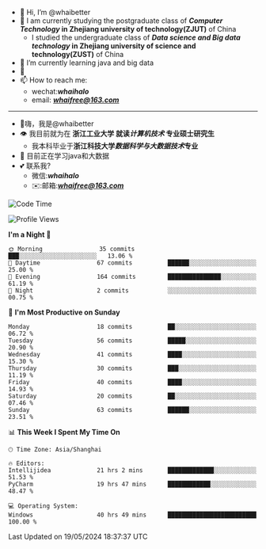 - 👋 Hi, I’m @whaibetter
- 👀 I am currently studying the postgraduate class of ***Computer Technology* in Zhejiang university of technology(ZJUT)** of China
  -  I studied the undergraduate class of ***Data science and Big data technology* in Zhejiang university of science and technology(ZUST)** of China
- 🌱 I’m currently learning java and big data
- 💞️ 
- 📫 How to reach me: 
  - wechat:***whaihalo***
  - email: ***whaifree@163.com***
 ------------------------
- 👋嗨，我是@whaibetter
- 👁 我目前就为在 **浙江工业大学 就读*计算机技术* 专业硕士研究生**
  - 我本科毕业于**浙江科技大学*数据科学与大数据技术*专业**
- 🌴 目前正在学习java和大数据
- 💕 联系我?
  - 微信:***whaihalo***
  - ✉️:邮箱:***whaifree@163.com***

<!--START_SECTION:waka-->
![Code Time](http://img.shields.io/badge/Code%20Time-227%20hrs%2045%20mins-blue)

![Profile Views](http://img.shields.io/badge/Profile%20Views-4-blue)

**I'm a Night 🦉** 

```text
🌞 Morning                35 commits          ███░░░░░░░░░░░░░░░░░░░░░░   13.06 % 
🌆 Daytime                67 commits          ██████░░░░░░░░░░░░░░░░░░░   25.00 % 
🌃 Evening                164 commits         ███████████████░░░░░░░░░░   61.19 % 
🌙 Night                  2 commits           ░░░░░░░░░░░░░░░░░░░░░░░░░   00.75 % 
```
📅 **I'm Most Productive on Sunday** 

```text
Monday                   18 commits          ██░░░░░░░░░░░░░░░░░░░░░░░   06.72 % 
Tuesday                  56 commits          █████░░░░░░░░░░░░░░░░░░░░   20.90 % 
Wednesday                41 commits          ████░░░░░░░░░░░░░░░░░░░░░   15.30 % 
Thursday                 30 commits          ███░░░░░░░░░░░░░░░░░░░░░░   11.19 % 
Friday                   40 commits          ████░░░░░░░░░░░░░░░░░░░░░   14.93 % 
Saturday                 20 commits          ██░░░░░░░░░░░░░░░░░░░░░░░   07.46 % 
Sunday                   63 commits          ██████░░░░░░░░░░░░░░░░░░░   23.51 % 
```


📊 **This Week I Spent My Time On** 

```text
🕑︎ Time Zone: Asia/Shanghai

🔥 Editors: 
Intellijidea             21 hrs 2 mins       █████████████░░░░░░░░░░░░   51.53 % 
PyCharm                  19 hrs 47 mins      ████████████░░░░░░░░░░░░░   48.47 % 

💻 Operating System: 
Windows                  40 hrs 49 mins      █████████████████████████   100.00 % 
```


 Last Updated on 19/05/2024 18:37:37 UTC
<!--END_SECTION:waka-->
